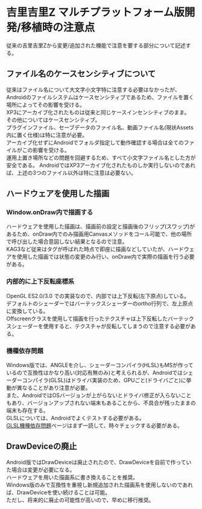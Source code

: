 # 吉里吉里Z マルチプラットフォーム版開発/移植時の注意点
従来の吉里吉里Zから変更/追加された機能で注意を要する部分について記述する。

## ファイル名のケースセンシティブについて
従来はファイル名について大文字小文字特に注意する必要はなかったが、Androidのファイルシステムはケースセンシティブであるため、ファイルを置く場所によってその影響を受ける。  
XP3にアーカイブ化されたものは従来と同じケースインセンシティブのまま。  
その他についてはケースセンシティブ。  
プラグインファイル、セーブデータのファイル名、動画ファイル名(現状Assets内に置く仕様)は特に注意が必要。  
アーカイブ化せずにAndroidでフォルダ指定して動作確認する場合は全てのファイルがこの影響を受ける。  
運用上置き場所などの問題を回避するため、すべて小文字ファイル名とした方が安全である。
AndroidではXP3アーカイブ化されたものしか実行しないのであれば、上述の3つのファイル以外は特に注意は必要ない。

## ハードウェアを使用した描画
### Window.onDraw内で描画する
ハードウェアを使用した描画は、描画前の設定と描画後のフリップ(スワップ)があるため、onDraw内でのみ描画用Canvasメソッドをコール可能で、他の場所で呼び出した場合意図しない結果となるので注意。  
KAG3など従来はタグが呼ばれた時点で即座に描画などしていたが、ハードウェアを使用した描画では状態の変更のみ行い、onDraw内で実際の描画を行う必要がある。

### 内部的に上下反転座標系
OpenGL ES2.0/3.0 での実装なので、内部では上下反転(左下原点)している。  
デフォルトのシェーダーではバーテックスシェーダーのortho行列で、左上原点に変換している。  
Offscreenクラスを使用して描画を行ったテクスチャは上下反転したバーテックスシェーダーを使用すると、テクスチャが反転してしまうので注意する必要がある。  

### 機種依存問題
Windows版では、ANGLEを介し、シェーダーコンパイラ(HLSL)もMSが作っているので互換性はかなり高い(対応有無のみ)と考えられるが、Androidではシェーダーコンパイラ(GLSL)はドライバ実装のため、GPUごと(ドライバごと)に挙動が異なることがあり注意が必要。  
また、AndroidではOSバージョンが上がらないとドライバ修正が入らないこともあり、バージョンアップされない端末もあることから、不具合が残ったままの端末も存在する。  
GLSLについては、Androidでよくテストする必要がある。  
[GLSL機種依存問題](http://dench.flatlib.jp/opengl/glsl)ページはまず一読して、時々チェックする必要がある。

## DrawDeviceの廃止
Android版ではDrawDeviceは廃止されたので、DrawDeviceを自前で作っていた場合は変更が必要になる。  
ハードウェアを用いた描画系に書き換えることを推奨。  
Windows版のみで互換性を重視し新規追加された描画系を使用しないのであれば、DrawDeviceを使い続けることは可能。  
ただし、将来的に廃止の可能性が高いので、早めに移行推奨。